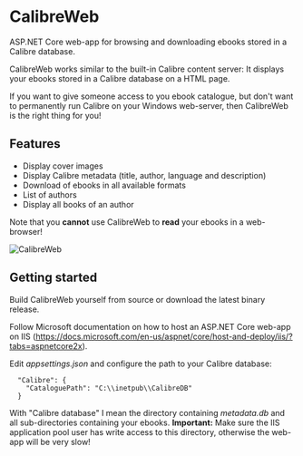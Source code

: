 # CalibreWeb
ASP.NET Core web-app for browsing and downloading ebooks stored in a Calibre database.

CalibreWeb works similar to the built-in Calibre content server: It displays your ebooks stored in a Calibre database on a HTML page.

If you want to give someone access to you ebook catalogue, but don't want to permanently run Calibre on your Windows web-server, then CalibreWeb is the right thing for you!

## Features

- Display cover images
- Display Calibre metadata (title, author, language and description)
- Download of ebooks in all available formats
- List of authors
- Display all books of an author

Note that you **cannot** use CalibreWeb to **read** your ebooks in a web-browser!

![CalibreWeb](https://github.com/b43r/calibre-web/raw/master/calibre-web.png "CalibreWeb screenshot")

## Getting started

Build CalibreWeb yourself from source or download the latest binary release.

Follow Microsoft documentation on how to host an ASP.NET Core web-app on IIS (https://docs.microsoft.com/en-us/aspnet/core/host-and-deploy/iis/?tabs=aspnetcore2x).

Edit *appsettings.json* and configure the path to your Calibre database:
```
  "Calibre": {
    "CataloguePath": "C:\\inetpub\\CalibreDB"
  }
```

With "Calibre database" I mean the directory containing *metadata.db* and all sub-directories containing your ebooks.
**Important:** Make sure the IIS application pool user has write access to this directory, otherwise the web-app will be very slow!
